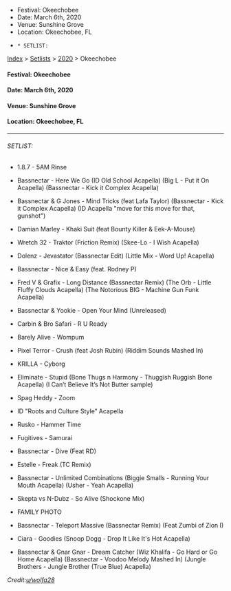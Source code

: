   * Festival: Okeechobee
  * Date: March 6th, 2020
  * Venue: Sunshine Grove
  * Location: Okeechobee, FL
  *     * SETLIST:

[Index](https://www.reddit.com/r/bassnectar/wiki/index) >
[Setlists](https://www.reddit.com/r/bassnectar/wiki/interactive/setlists) >
[2020](https://www.reddit.com/r/bassnectar/wiki/interactive/setlists/2020) >
Okeechobee

#### **Festival:** Okeechobee

#### **Date:** March 6th, 2020

#### **Venue:** Sunshine Grove

#### **Location:** Okeechobee, FL



* * *

###### SETLIST:

  * 1.8.7 - 5AM Rinse

  * Bassnectar - Here We Go (ID Old School Acapella) (Big L - Put it On Acapella) (Bassnectar - Kick it Complex Acapella)

  * Bassnectar & G Jones - Mind Tricks (feat Lafa Taylor) (Bassnectar - Kick it Complex Acapella) (ID Acapella "move for this move for that, gunshot")

  * Damian Marley - Khaki Suit (feat Bounty Killer & Eek-A-Mouse)

  * Wretch 32 - Traktor (Friction Remix) (Skee-Lo - I Wish Acapella)

  * Dolenz - Jevastator (Bassnectar Edit) (Little Mix - Word Up! Acapella)

  * Bassnectar - Nice & Easy (feat. Rodney P)

  * Fred V & Grafix - Long Distance (Bassnectar Remix) (The Orb - Little Fluffy Clouds Acapella) (The Notorious BIG - Machine Gun Funk Acapella)

  * Bassnectar & Yookie - Open Your Mind (Unreleased)

  * Carbin & Bro Safari - R U Ready

  * Barely Alive - Wompum

  * Pixel Terror - Crush (feat Josh Rubin) (Riddim Sounds Mashed In)

  * KRILLA - Cyborg

  * Eliminate - Stupid (Bone Thugs n Harmony - Thuggish Ruggish Bone Acapella) (I Can’t Believe It’s Not Butter sample)

  * Spag Heddy - Zoom

  * ID "Roots and Culture Style” Acapella

  * Rusko - Hammer Time

  * Fugitives - Samurai

  * Bassnectar - Dive (Feat RD)

  * Estelle - Freak (TC Remix)

  * Bassnectar - Unlimited Combinations (Biggie Smalls - Running Your Mouth Acapella) (Usher - Yeah Acapella)

  * Skepta vs N-Dubz - So Alive (Shockone Mix)

  * FAMILY PHOTO

  * Bassnectar - Teleport Massive (Bassnectar Remix) (Feat Zumbi of Zion I)

  * Ciara - Goodies (Snoop Dogg - Drop It Like It's Hot Acapella)

  * Bassnectar & Gnar Gnar - Dream Catcher (Wiz Khalifa - Go Hard or Go Home Acapella) (Bassnectar - Voodoo Melody Mashed In) (Jungle Brothers - Jungle Brother (True Blue) Acapella)

_Credit:[u/wolfa28](/u/wolfa28)_

